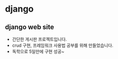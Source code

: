 # django
<h2>django web site</h2>

* 간단한 게시판 프로젝트입니다.
* crud 구현, 프레임워크 사용법 공부를 위해 만들었습니다.
* 독학으로 5일만에 구현 성공~
